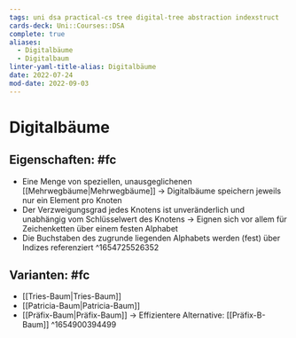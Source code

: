 ```yaml
---
tags: uni dsa practical-cs tree digital-tree abstraction indexstruct
cards-deck: Uni::Courses::DSA
complete: true
aliases:
  - Digitalbäume
  - Digitalbaum
linter-yaml-title-alias: Digitalbäume
date: 2022-07-24
mod-date: 2022-09-03
---
```


# Digitalbäume

## Eigenschaften: #fc
- Eine Menge von speziellen, unausgeglichenen [[Mehrwegbäume|Mehrwegbäume]]
	-> Digitalbäume speichern jeweils nur ein Element pro Knoten
- Der Verzweigungsgrad jedes Knotens ist unveränderlich und unabhängig vom Schlüsselwert des Knotens
	-> Eignen sich vor allem für Zeichenketten über einem festen Alphabet
- Die Buchstaben des zugrunde liegenden Alphabets werden (fest) über Indizes referenziert
^1654725526352

## Varianten: #fc
- [[Tries-Baum|Tries-Baum]]
- [[Patricia-Baum|Patricia-Baum]]
- [[Präfix-Baum|Präfix-Baum]]
-> Effizientere Alternative: [[Präfix-B-Baum]]
^1654900394499

